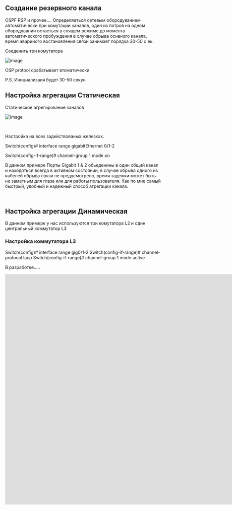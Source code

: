 <h2>Создание резервного канала</h2> 

OSPF RSP и прочее....     Определяеться сетевым обородуванием автоматически при комутации каналов, один из потров на одном обородувании остаеться в спящем режиме до момента автоматического пробуждения в случае обрыва оснвного канала, время авариного востановления связи занимает порядка 30-50 с
ек.

Соеденить три комутатора  

![image](https://github.com/user-attachments/assets/2598305f-7a5d-4d48-a5a3-9fe837ade532)

OSP protool срабатывает втоматически

P.S. Инициализаия будет 30-50 секун
<br />


<h2>Настройка агрегации Статическая</h2>

Статическое агрегирование каналов

![image](https://github.com/user-attachments/assets/b5595a6b-2a1f-48d8-ae4f-70cee32541df)


<br />

<p>

Настройка на всех  задействованых железках.
  
  Switch(config)#                interface range gigabitEthernet 0/1-2

  Switch(config-if-range)#       channel-group 1 mode on
</p>
<p>
  В данном примере Порты Gigabit 1 & 2 обьеденины в один общий канал и находяться всегда в активном состоянии, в случае обрыва одного из кабелей обрыва связи не предусмотрено, время задежки может быть не заметным для глаза или для работы пользователя.  Как по мне самый быстрый, удобный и надежный способ агрегации канала.
</p>


<br />
<h2>Настройка агрегации Динамическая</h2>

В данном примере у нас используются три комутатора L2 и один центральный коммутатор L3 


<h3>Настройка коммутатора L3</h3>

<p>
  
  Switch(config)#               interface range gig0/1-2
  Switch(config-if-range)#      channel-protocol lacp
  Switch(config-if-range)#      channel-group 1 mode active
  
</p>

В разработке.....

<iframe width="1903" height="742" src="https://youtu.be/x8lR7DCrhtI?list=PLcDkQ2Au8aVNYsqGsxRQxYyQijILa94T9&t=895" title="7.Видео уроки Cisco Packet Tracer. Курс молодого бойца. EtherChannel" frameborder="0" allow="accelerometer; autoplay; clipboard-write; encrypted-media; gyroscope; picture-in-picture; web-share" referrerpolicy="strict-origin-when-cross-origin" allowfullscreen></iframe>





